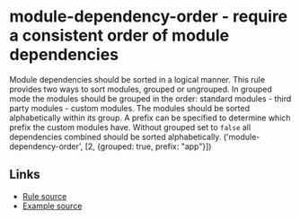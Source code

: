 <!-- WARNING: Generated documentation. Edit docs and examples in the rule and examples file ('rules/module-dependency-order.js', 'examples/module-dependency-order.js'). -->

# module-dependency-order - require a consistent order of module dependencies

Module dependencies should be sorted in a logical manner.
This rule provides two ways to sort modules, grouped or ungrouped.
In grouped mode the modules should be grouped in the order: standard modules - third party modules - custom modules.
The modules should be sorted alphabetically within its group.
A prefix can be specified to determine which prefix the custom modules have.
Without grouped set to `false` all dependencies combined should be sorted alphabetically.
('module-dependency-order', [2, {grouped: true, prefix: "app"}])

## Links

* [Rule source](../rules/module-dependency-order.js)
* [Example source](../examples/module-dependency-order.js)

